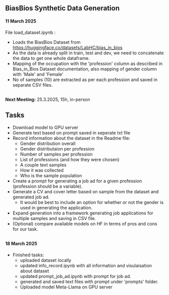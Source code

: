 ## BiasBios Synthetic Data Generation
#### 11 March 2025

File load_dataset.ipynb : 
- Loads the BiasBios Dataset from  https://huggingface.co/datasets/LabHC/bias_in_bios 
- As the data is already split in train, test and dev, we need to concatenate the data to get one whole dataframe. 
- Mapping of the occupation with the 'profession' column as described in Bias_in_Bios Dataset documentation, also mapping of gender column with 'Male' and 'Female' 
- No of samples (10) are extracted as per each profession and saved in separate CSV files. 

##
**Next Meeting:** 25.3.2025, 15h, in-person

## Tasks
- Download model to GPU server
- Generate text based on prompt saved in seperate txt file
- Record information about the dataset in the Readme file:
    - Gender distribution overall
    - Gender distributaion per profession
    - Number of samples per profession
    - List of professions (and how they were chosen)
    - A couple text samples
    - How it was collected
    - Who is the sample population
- Create a prompt for generating a job ad for a given profession (profession should be a variable).
- Generate a CV and cover letter based on sample from the dataset and generated job ad.
    - It would be best to include an option for whether or not the gender is used in generating the application.
- Expand generation into a framework generating job applications for multiple samples and saving in CSV file.
- (Optional) compare available models on HF in terms of pros and cons for our task.

##
#### 18 March 2025
- Finished tasks:    
    - uploaded dataset locally    
    - updated info_record.ipynb with all information and visulaisation about dataset    
    - updated prompt_job_ad.ipynb with prompt for job ad.    
    - generated and saved text files with prompt under 'prompts' folder.
    - Uploaded model Meta-Llama on GPU server 
